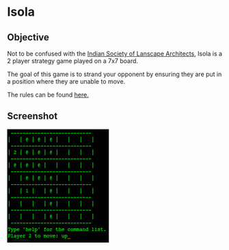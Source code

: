 <h1>Isola</h1>
<h2>Objective</h2>
<p>Not to be confused with the <a href="http://www.isola.org.in/site/">Indian Society of Lanscape Architects</a>, Isola is a 2 player strategy game played on a 7x7 board.</p> 
<p>The goal of this game is to strand your opponent by ensuring they are put in a position where they are unable to move.</p>
<p>The rules can be found <a href="http://www.cs.umb.edu/~yunxu/isola/rules.html">here.</a></p>

<h2>Screenshot</h2>
<img src="isola_gameplay.png" alt="isola gameplay" />
